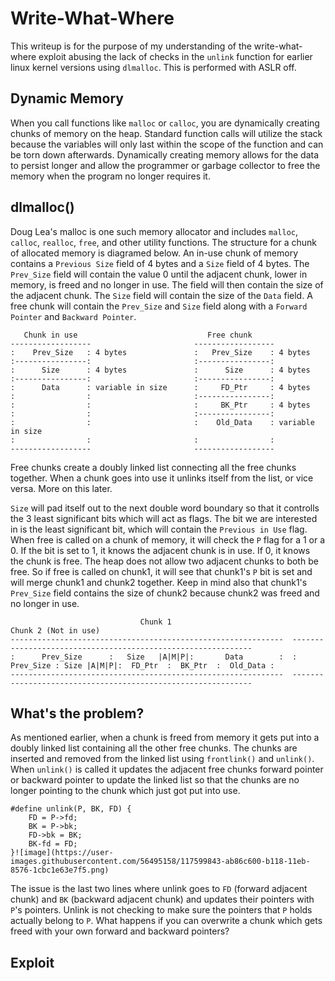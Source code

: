 # Write-What-Where
This writeup is for the purpose of my understanding of the write-what-where exploit abusing the lack of checks in the `unlink` function for earlier linux kernel versions 
using `dlmalloc`. This is performed with ASLR off.

## Dynamic Memory
When you call functions like `malloc` or `calloc`, you are dynamically creating chunks of memory on the heap. Standard function calls will utilize the stack because the variables
will only last within the scope of the function and can be torn down afterwards. Dynamically creating memory allows for the data to persist longer and allow the programmer or
garbage collector to free the memory when the program no longer requires it.

## dlmalloc()
Doug Lea's malloc is one such memory allocator and includes `malloc`, `calloc`, `realloc`, `free`, and other utility functions. The structure for a chunk of allocated memory is
diagramed below. An in-use chunk of memory contains a `Previous Size` field of 4 bytes and a `Size` field of 4 bytes. The `Prev_Size` field will contain the value 0 until the
adjacent chunk, lower in memory, is freed and no longer in use. The field will then contain the size of the adjacent chunk. The `Size` field will contain the size of the `Data` field. A free chunk will contain the `Prev_Size` and `Size` field along with a `Forward Pointer` and `Backward Pointer`. 

```
   Chunk in use                             Free chunk
------------------                       ------------------
:    Prev_Size   : 4 bytes               :   Prev_Size    : 4 bytes
:----------------:                       :----------------:
:      Size      : 4 bytes               :      Size      : 4 bytes
:----------------:                       :----------------:
:      Data      : variable in size      :     FD_Ptr     : 4 bytes
:                :                       :----------------:
:                :                       :     BK_Ptr     : 4 bytes
:                :                       :----------------:
:                :                       :    Old_Data    : variable in size
:                :                       :                :
------------------                       ------------------
```
Free chunks create a doubly linked list connecting all the free chunks together. When a chunk goes into use it unlinks itself from the list, or vice versa. More on this later.

`Size` will pad itself out to the next double word boundary so that it controlls the 3 least significant bits which will act as flags. The bit we are interested in is the least significant bit, which will contain the `Previous in Use` flag. When free is called on a chunk of memory, it will check the `P` flag for a 1 or a 0. If the bit is set to 1, it knows the adjacent chunk is in use. If 0, it knows the chunk is free. The heap does not allow two adjacent chunks to both be free. So if free is called on chunk1, it will see that chunk1's `P` bit is set and will merge chunk1 and chunk2 together. Keep in mind also that chunk1's `Prev_Size` field contains the size of chunk2 because chunk2
was freed and no longer in use.
```
                             Chunk 1                                                 Chunk 2 (Not in use)
-------------------------------------------------------------  -------------------------------------------------------------
:      Prev_Size      :   Size   |A|M|P|:       Data        :  : Prev_Size : Size |A|M|P|:  FD_Ptr  :  BK_Ptr  :  Old_Data :   
-------------------------------------------------------------  -------------------------------------------------------------
```
## What's the problem?
As mentioned earlier, when a chunk is freed from memory it gets put into a doubly linked list containing all the other free chunks. The chunks are inserted and removed from the linked list using `frontlink()` and `unlink()`. When `unlink()` is called it updates the adjacent free chunks forward pointer or backward pointer to update the linked list so that the chunks are no longer pointing to the chunk which just got put into use.
```
#define unlink(P, BK, FD) {
	FD = P->fd;
	BK = P->bk;
	FD->bk = BK;
	BK-fd = FD;
}![image](https://user-images.githubusercontent.com/56495158/117599843-ab86c600-b118-11eb-8576-1cbc1e63e7f5.png)

```
The issue is the last two lines where unlink goes to `FD` (forward adjacent chunk) and `BK` (backward adjacent chunk) and updates their pointers with `P`'s pointers. Unlink is not checking to make sure the pointers that `P` holds actually belong to `P`. What happens if you can overwrite a chunk which gets freed with your own forward and backward pointers?
## Exploit
